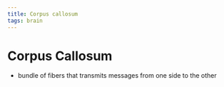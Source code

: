 ```yaml
---
title: Corpus callosum
tags: brain
---
```


# Corpus Callosum
- bundle of fibers that transmits messages from one side to the other














































































